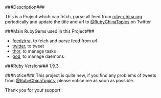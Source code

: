 ###Description###

This is a Project which can fetch, parse all feed from [ruby-china.org]("http://ruby-china.org") periodically and update the title and url to [@RubyChinaTopics](https://twitter.com/RubyChinaTopics) on Twitter

###Main RubyGems used in this Project###

* [feedzirra](https://github.com/pauldix/feedzirra), to fetch and parse feed from url
* [twitter](https://github.com/sferik/twitter), to tweet
* [thor](https://github.com/wycats/thor), to manage tasks
* [god](https://github.com/mojombo/god), to manage daemons

###Ruby Version###
1.9.3

###Notice###
This project is quite new, if you find any problems of tweets from [@RubyChinaTopics](https://twitter.com/RubyChinaTopics), please notice me as soon as possible. 

Thank you for your support!
